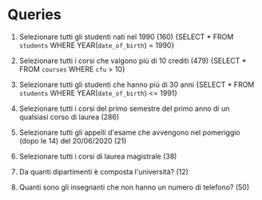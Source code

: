 <!-- 
Dopo aver creato un nuovo database nel vostro phpMyAdmin e aver importato
lo schema allegato, eseguite le query del file allegato.
Cosa consegnare? Dopo aver testato le vostre query con phpMyAdmin,
riportatele in un file .md e caricatelo nella vostra repo.
-->

# Queries

1. Selezionare tutti gli studenti nati nel 1990 (160)
{SELECT * FROM `students` WHERE YEAR(`date_of_birth`) = 1990}

2. Selezionare tutti i corsi che valgono più di 10 crediti (479)
{SELECT * FROM `courses` WHERE `cfu` > 10}

3. Selezionare tutti gli studenti che hanno più di 30 anni
{SELECT * FROM `students` WHERE YEAR(`date_of_birth`) <= 1991}

4. Selezionare tutti i corsi del primo semestre del primo anno di un qualsiasi corso di laurea (286)

5. Selezionare tutti gli appelli d'esame che avvengono nel pomeriggio (dopo le 14) del 20/06/2020 (21)

6. Selezionare tutti i corsi di laurea magistrale (38)

7. Da quanti dipartimenti è composta l'università? (12)

8. Quanti sono gli insegnanti che non hanno un numero di telefono? (50)
